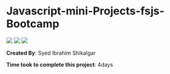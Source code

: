 # Javascript-mini-Projects-fsjs-Bootcamp

![](https://img.shields.io/badge/-HTML-orange)
![](https://img.shields.io/badge/-CSS-green)
![](https://img.shields.io/badge/-JAVASCRIPT-blue)

**Created By**: Syed Ibrahim Shikalgar

**Time took to complete this project**: 4days
